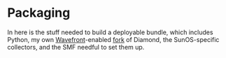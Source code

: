 # Packaging

In here is the stuff needed to build a deployable bundle, which
includes Python, my own
[Wavefront](https://www.wavefront.com/)-enabled
[fork](https://github.com/snltd/Diamond/tree/feature/wavefront_handler)
of Diamond, the SunOS-specific collectors, and the SMF needful to
set them up.

